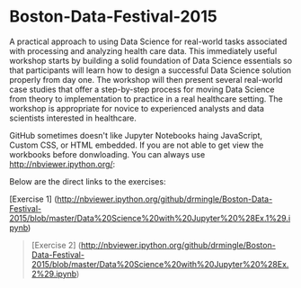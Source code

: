 # Boston-Data-Festival-2015
A practical approach to using Data Science for real-world tasks associated with processing and analyzing health care data. This immediately useful workshop starts by building a solid foundation of Data Science essentials so that participants will learn how to design a successful Data Science solution properly from day one. The workshop will then present several real-world case studies that offer a step-by-step process for moving Data Science from theory to implementation to practice in a real healthcare setting. The workshop is appropriate for novice to experienced analysts and data scientists interested in healthcare.

GitHub sometimes doesn't like Jupyter Notebooks haing JavaScript, Custom CSS, or HTML embedded. If you are not able to get view the workbooks before donwloading. You can always use http://nbviewer.ipython.org/:

Below are the direct links to the exercises:
>
[Exercise 1] (http://nbviewer.ipython.org/github/drmingle/Boston-Data-Festival-2015/blob/master/Data%20Science%20with%20Jupyter%20%28Ex.1%29.ipynb)
>[Exercise 2] (http://nbviewer.ipython.org/github/drmingle/Boston-Data-Festival-2015/blob/master/Data%20Science%20with%20Jupyter%20%28Ex.2%29.ipynb)

